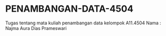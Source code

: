 # PENAMBANGAN-DATA-4504
Tugas tentang mata kuliah penambangan data kelompok A11.4504 
Nama : Najma Aura Dias Prameswari
